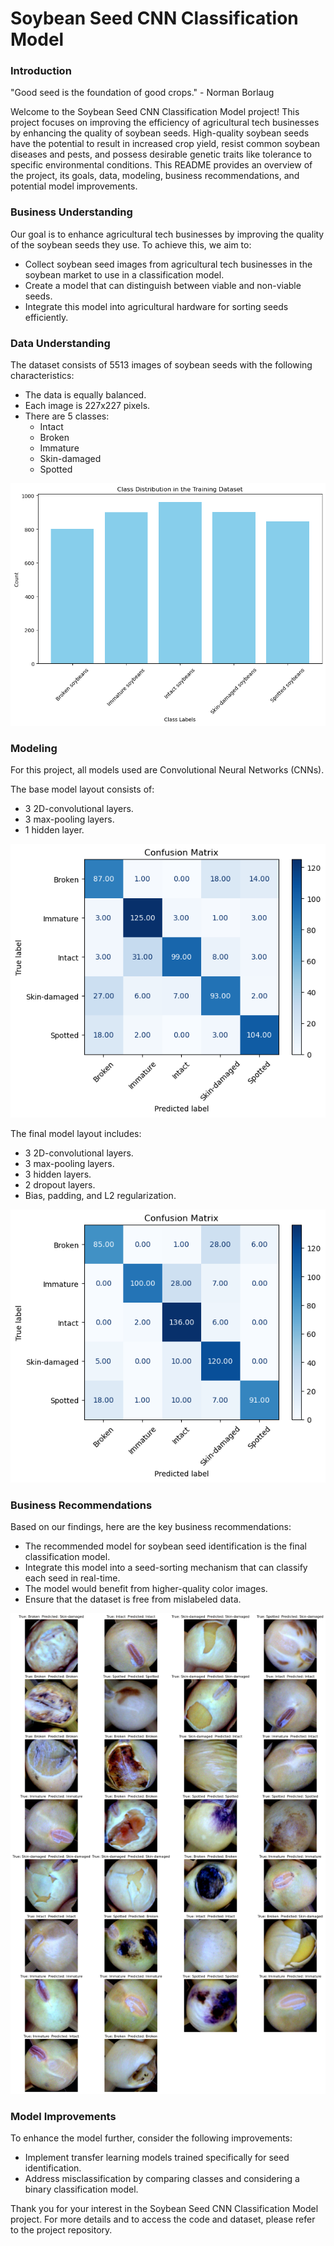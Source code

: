 # Soybean Seed CNN Classification Model

### Introduction
"Good seed is the foundation of good crops." - Norman Borlaug

Welcome to the Soybean Seed CNN Classification Model project! This project focuses on improving the efficiency of agricultural tech businesses by enhancing the quality of soybean seeds. High-quality soybean seeds have the potential to result in increased crop yield, resist common soybean diseases and pests, and possess desirable genetic traits like tolerance to specific environmental conditions. This README provides an overview of the project, its goals, data, modeling, business recommendations, and potential model improvements.

### Business Understanding
Our goal is to enhance agricultural tech businesses by improving the quality of the soybean seeds they use. To achieve this, we aim to:

- Collect soybean seed images from agricultural tech businesses in the soybean market to use in a classification model.
- Create a model that can distinguish between viable and non-viable seeds.
- Integrate this model into agricultural hardware for sorting seeds efficiently.

### Data Understanding
The dataset consists of 5513 images of soybean seeds with the following characteristics:

- The data is equally balanced.
- Each image is 227x227 pixels.
- There are 5 classes:
    - Intact
    - Broken
    - Immature
    - Skin-damaged
    - Spotted

![class_dist](https://github.com/jacobserfaty/Soybean-Classification-Model/blob/main/images/class_dist.png)

### Modeling
For this project, all models used are Convolutional Neural Networks (CNNs). 

The base model layout consists of:
- 3 2D-convolutional layers.
- 3 max-pooling layers.
- 1 hidden layer.

![confusion1](https://github.com/jacobserfaty/Soybean-Classification-Model/blob/main/images/confusion1.png)

The final model layout includes:
- 3 2D-convolutional layers.
- 3 max-pooling layers.
- 3 hidden layers.
- 2 dropout layers.
- Bias, padding, and L2 regularization.

![confusion4](https://github.com/jacobserfaty/Soybean-Classification-Model/blob/main/images/confusion4.png)

### Business Recommendations
Based on our findings, here are the key business recommendations:

- The recommended model for soybean seed identification is the final classification model.
- Integrate this model into a seed-sorting mechanism that can classify each seed in real-time.
- The model would benefit from higher-quality color images.
- Ensure that the dataset is free from mislabeled data.

![seeds](https://github.com/jacobserfaty/Soybean-Classification-Model/blob/main/images/seeds.png)

### Model Improvements
To enhance the model further, consider the following improvements:

- Implement transfer learning models trained specifically for seed identification.
- Address misclassification by comparing classes and considering a binary classification model.
  
Thank you for your interest in the Soybean Seed CNN Classification Model project. For more details and to access the code and dataset, please refer to the project repository.
